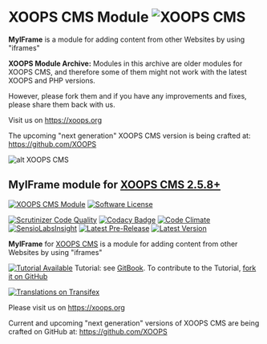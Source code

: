 # XOOPS CMS Module   ![XOOPS CMS](https://avatars2.githubusercontent.com/u/12771439?v=3&s=200)

**MyIFrame** is a module for adding content from other Websites by using "iframes" 

**XOOPS Module Archive:** Modules in this archive are older modules for XOOPS CMS, and therefore some of them might not work with the latest XOOPS and PHP versions. 

However, please fork them and if you have any improvements and fixes, please share them back with us. 

Visit us on https://xoops.org

The upcoming "next generation" XOOPS CMS version is being crafted at: https://github.com/XOOPS


![alt XOOPS CMS](https://xoops.org/images/logoXoops4GithubRepository.png)
## MyIFrame module for  [XOOPS CMS 2.5.8+](https://xoops.org)
[![XOOPS CMS Module](https://img.shields.io/badge/XOOPS%20CMS-Module-blue.svg)](https://xoops.org)
[![Software License](https://img.shields.io/badge/license-GPL-brightgreen.svg?style=flat)](LICENSE)

[![Scrutinizer Code Quality](https://img.shields.io/scrutinizer/g/XoopsModules25x/myiframe.svg?style=flat)](https://scrutinizer-ci.com/g/XoopsModules25x/myiframe/?branch=master)
[![Codacy Badge](https://api.codacy.com/project/badge/Grade/95b12220e0ac4056b9af52af708379c9)](https://www.codacy.com/app/XoopsModules25x/myiframe_2)
[![Code Climate](https://img.shields.io/codeclimate/github/XoopsModules25x/myiframe.svg?style=flat)](https://codeclimate.com/github/XoopsModules25x/myiframe)
[![SensioLabsInsight](https://insight.sensiolabs.com/projects/68207475-07ff-4567-a282-6e2f119077d2/mini.png)](https://insight.sensiolabs.com/projects/68207475-07ff-4567-a282-6e2f119077d2)
[![Latest Pre-Release](https://img.shields.io/github/tag/XoopsModules25x/myiframe.svg?style=flat)](https://github.com/XoopsModules25x/myiframe/tags/)
[![Latest Version](https://img.shields.io/github/release/XoopsModules25x/myiframe.svg?style=flat)](https://github.com/XoopsModules25x/myiframe/releases/)

**MyIFrame** for [XOOPS CMS](https://xoops.org) is a module for adding content from other Websites by using "iframes"

[![Tutorial Available](https://xoops.org/images/tutorial-available-blue.svg)](https://www.gitbook.com/book/xoops/myiframe-tutorial/) Tutorial: see [GitBook](https://www.gitbook.com/book/xoops/myiframe-tutorial/).
To contribute to the Tutorial, [fork it on GitHub](https://github.com/XoopsDocs/myiframe-tutorial)

[![Translations on Transifex](https://xoops.org/images/translations-transifex-blue.svg)](https://www.transifex.com/xoops)

Please visit us on https://xoops.org

Current and upcoming "next generation" versions of XOOPS CMS are being crafted on GitHub at: https://github.com/XOOPS
